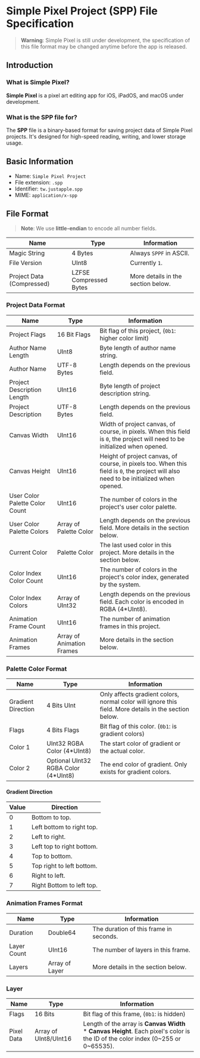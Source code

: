 # Simple Pixel Project (SPP) File Specification

> **Warning**: Simple Pixel is still under development, the specification of this file format may be changed anytime before the app is released.

## Introduction

### What is Simple Pixel?

**Simple Pixel** is a pixel art editing app for iOS, iPadOS, and macOS under development.

### What is the SPP file for?

The **SPP** file is a binary-based format for saving project data of Simple Pixel projects. It's designed for high-speed reading, writing, and lower storage usage.

## Basic Information

- Name: `Simple Pixel Project`
- File extension: `.spp`
- Identifier: `tw.justapple.spp`
- MIME: `application/x-spp`

## File Format

> **Note**: We use **little-endian** to encode all number fields.

| Name | Type | Information |
|---|---|---|
| Magic String | 4 Bytes | Always `SPPF` in ASCII. |
| File Version | UInt8 | Currently `1`. |
| Project Data (Compressed) | LZFSE Compressed Bytes | More details in the section below. |

### Project Data Format

| Name | Type | Information |
|---|---|---|
| Project Flags | 16 Bit Flags | Bit flag of this project, (`0b1`: higher color limit) |
| Author Name Length | UInt8 | Byte length of author name string. |
| Author Name | UTF-8 Bytes | Length depends on the previous field. |
| Project Description Length | UInt16 | Byte length of project description string. |
| Project Description | UTF-8 Bytes | Length depends on the previous field. |
| Canvas Width | UInt16 | Width of project canvas, of course, in pixels. When this field is `0`, the project will need to be initialized when opened. |
| Canvas Height | UInt16 | Height of project canvas, of course, in pixels too. When this field is `0`, the project will also need to be initialized when opened. |
| User Color Palette Color Count | UInt16 | The number of colors in the project's user color palette. |
| User Color Palette Colors | Array of Palette Color | Length depends on the previous field. More details in the section below. |
| Current Color | Palette Color| The last used color in this project. More details in the section below. |
| Color Index Color Count | UInt16 | The number of colors in the project's color index, generated by the system. |
| Color Index Colors | Array of UInt32 | Length depends on the previous field. Each color is encoded in RGBA (4*UInt8). |
| Animation Frame Count | UInt16 | The number of animation frames in this project. |
| Animation Frames | Array of Animation Frames | More details in the section below. |

### Palette Color Format

| Name | Type | Information |
|---|---|---|
| Gradient Direction | 4 Bits UInt | Only affects gradient colors, normal color will ignore this field. More details in the section below. |
| Flags | 4 Bits Flags | Bit flag of this color. (`0b1`: is gradient colors) |
| Color 1 | UInt32 RGBA Color (4*UInt8) | The start color of gradient or the actual color. |
| Color 2 | Optional UInt32 RGBA Color (4*UInt8) | The end color of gradient. Only exists for gradient colors. |

#### Gradient Direction

| Value | Direction |
|---|---|
| 0 | Bottom to top. |
| 1 | Left bottom to right top. |
| 2 | Left to right. |
| 3 | Left top to right bottom. |
| 4 | Top to bottom. |
| 5 | Top right to left bottom. |
| 6 | Right to left. |
| 7 | Right Bottom to left top. |

### Animation Frames Format

| Name | Type | Information |
|---|---|---|
| Duration | Double64 | The duration of this frame in seconds. |
| Layer Count | UInt16 | The number of layers in this frame. |
| Layers | Array of Layer | More details in the section below. |

### Layer

| Name | Type | Information |
|---|---|---|
| Flags | 16 Bits | Bit flag of this frame, (`0b1`: is hidden) |
| Pixel Data | Array of UInt8/UInt16 | Length of the array is **Canvas Width** \* **Canvas Height**. Each pixel's color is the ID of the color index (0\~255 or 0\~65535). |
